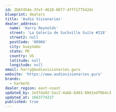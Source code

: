 ```yaml
---
id: 2b6f454e-3fef-4628-88f7-4fff177542dc
blueprint: dealers
title: 'Audio Visionaries'
dealer_address:
  name: 'Harry Reynolds'
  street: 'La Galería de Suchville Suite #218'
  street2: null
  postCode: '00966'
  city: Guaynabo
  state: PR
  country: US
  latitude: null
  longitude: null
email: harry@audiovisionaries.guru
website: 'https://www.audiovisionaries.guru'
brands:
  - harbeth
dealer_region: east-coast
updated_by: 1e5fda92-5ac2-4abb-b403-8041edf0b4c3
updated_at: 1663774227
published: true
---
```

